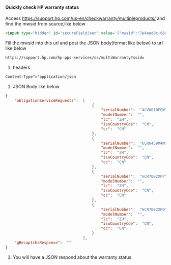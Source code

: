 #### Quickly check HP warranty status
Access https://support.hp.com/us-en/checkwarranty/multipleproducts/ and find the mwsid from source,like below

```html
<input type="hidden" id="secureFieldJson" value='{"mwsid":"7e4eed8c-66a3-4fa9-84af-d905bd2a8ee1"}' />
```

Fill the mwsid into this url and post the JSON body(format like below) to url like below
```html
https://support.hp.com/hp-pps-services/os/multiWarranty?ssid=
```
1. headers
```html
Content-Type"="application/json
```
1. JSON Body like below
```json
{
    "obligationServiceRequests":  [
                                      {
                                          "serialNumber":  "4CV6010FGW",
                                          "modelNumber":  "",
                                          "lc":  "ZH",
                                          "isoCountryCde":  "CN",
                                          "cc":  "CN"
                                      },
                                      {
                                          "serialNumber":  "6CR6459M4M",
                                          "modelNumber":  "",
                                          "lc":  "ZH",
                                          "isoCountryCde":  "CN",
                                          "cc":  "CN"
                                      },
                                      {
                                          "serialNumber":  "6CR7082XPP",
                                          "modelNumber":  "",
                                          "lc":  "ZH",
                                          "isoCountryCde":  "CN",
                                          "cc":  "CN"
                                      },
                                      {
                                          "serialNumber":  "6CR7082XPQ",
                                          "modelNumber":  "",
                                          "lc":  "ZH",
                                          "isoCountryCde":  "CN",
                                          "cc":  "CN"
                                      }
                                  ],
    "gRecaptchaResponse":  ""
}
```

1. You will have a JSON respond about the warranty status

